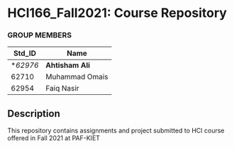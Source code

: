 # HCI166_Fall2021: Course Repository #

### GROUP MEMBERS ###
Std_ID | Name
------------ | -------------
**62976* | **Ahtisham Ali** <!--Group Leader-->
62710 | Muhammad Omais
62954 | Faiq Nasir

## Description ##
This repository contains assignments and project submitted to HCI course offered in Fall 2021 at PAF-KIET
